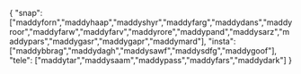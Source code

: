 {
  "snap":  ["maddyforn","maddyhaap","maddyshyr","maddyfarg","maddydans","maddyroor","maddyfarw","maddyfarv","maddyrore","maddypand","maddysarz","maddypars","maddygasr","maddygapr","maddymard"],
  "insta": ["maddybbrag","maddydagh","maddysawf","maddysdfg","maddygoof"],
  "tele":  ["maddytar","maddysaam","maddypass","maddyfars","maddydark"]
}
